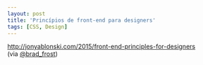```yaml
---
layout: post
title: 'Princípios de front-end para designers'
tags: [CSS, Design]
---
```


<http://jonyablonski.com/2015/front-end-principles-for-designers><br>
(via [@brad_frost](https://twitter.com/brad_frost/status/638361433336582144))
